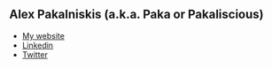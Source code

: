 ## Alex Pakalniskis (a.k.a. Paka or Pakaliscious) 
* [My website](https://about.alexpakalniskis.com)
* [Linkedin](https://www.linkedin.com/in/alexpakalniskis3/)
* [Twitter](https://twitter.com/alexpakalniskis)
